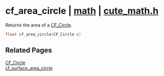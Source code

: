 # cf_area_circle | [math](https://github.com/RandyGaul/cute_framework/blob/master/docs/math_readme.md) | [cute_math.h](https://github.com/RandyGaul/cute_framework/blob/master/include/cute_math.h)

Returns the area of a [CF_Circle](https://github.com/RandyGaul/cute_framework/blob/master/docs/math/cf_circle.md).

```cpp
float cf_area_circle(CF_Circle c)
```

## Related Pages

[CF_Circle](https://github.com/RandyGaul/cute_framework/blob/master/docs/math/cf_circle.md)  
[cf_surface_area_circle](https://github.com/RandyGaul/cute_framework/blob/master/docs/math/cf_surface_area_circle.md)  
